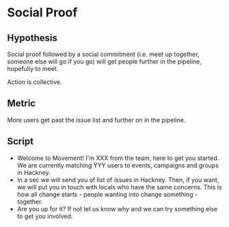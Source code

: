 # Social Proof

## Hypothesis

Social proof followed by a social commitment (i.e. meet up together, someone else will go if you go) will get people further in the pipeline, hopefully to meet.

Action is collective.

## Metric

More users get past the issue list and further on in the pipeline.

## Script

- Welcome to Movement! I'm XXX from the team, here to get you started. We are currently matching YYY users to events, campaigns and groups in Hackney.
- In a sec we will send you of list of issues in Hackney. Then, if you want, we will put you in touch with locals who have the same concerns. This is how all change starts - people wanting into change something - together.
- Are you up for it? If not let us know why and we can try something else to get you involved.
